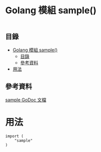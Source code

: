 # Golang 模組 sample()

```
```

## 目錄

- [Golang 模組 sample()](#golang-模組-sample)
	- [目錄](#目錄)
	- [參考資料](#參考資料)
- [用法](#用法)

## 參考資料

[sample GoDoc 文檔](https://pkg.go.dev/sample)

# 用法

```Golang
import (
    "sample"
)
```
